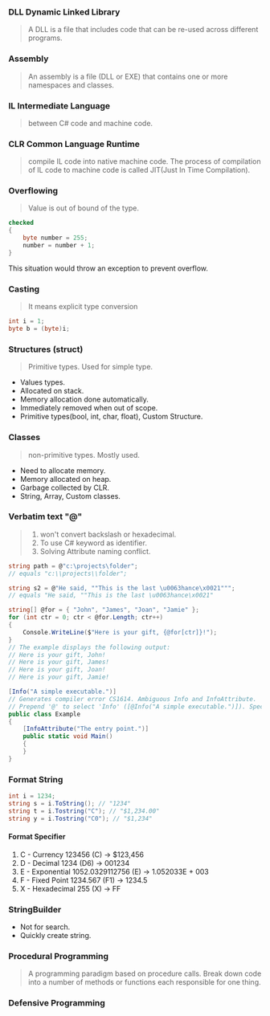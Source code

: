 ### DLL Dynamic Linked Library

> A DLL is a file that includes code that can be re-used across different programs.  

### Assembly

> An assembly is a file (DLL or EXE) that contains one or more namespaces and classes.  


### IL Intermediate Language

> between C# code and machine code.  

### CLR Common Language Runtime

> compile IL code into native machine code. The process of compilation of IL code to machine code is called JIT(Just In Time Compilation).


### Overflowing 

> Value is out of bound of the type.

```C#
checked
{
	byte number = 255;
	number = number + 1;
}
```

This situation would throw an exception to prevent overflow.

### Casting

> It means explicit type conversion

```C#
int i = 1;
byte b = (byte)i;
```

### Structures (struct)

> Primitive types. Used for simple type.

- Values types.
- Allocated on stack.
- Memory allocation done automatically.
- Immediately removed when out of scope.
- Primitive types(bool, int, char, float), Custom Structure.


### Classes 

> non-primitive types. Mostly used.

- Need to allocate memory.
- Memory allocated on heap.
- Garbage collected by CLR.
- String, Array, Custom classes.

### Verbatim text "@"

> 1. won't convert backslash or hexadecimal.
> 2. To use C# keyword as identifier.
> 3. Solving Attribute naming conflict.

```c#
string path = @"c:\projects\folder";
// equals "c:\\projects\\folder";

string s2 = @"He said, ""This is the last \u0063hance\x0021""";
// equals "He said, ""This is the last \u0063hance\x0021"
```

```c#
string[] @for = { "John", "James", "Joan", "Jamie" };
for (int ctr = 0; ctr < @for.Length; ctr++)
{
	Console.WriteLine($"Here is your gift, {@for[ctr]}!");
}
// The example displays the following output:
// Here is your gift, John!
// Here is your gift, James!
// Here is your gift, Joan!
// Here is your gift, Jamie!
```

```c#
[Info("A simple executable.")]
// Generates compiler error CS1614. Ambiguous Info and InfoAttribute.
// Prepend '@' to select 'Info' ([@Info("A simple executable.")]). Specify the full name 'InfoAttribute' to select it.
public class Example
{ 
	[InfoAttribute("The entry point.")]
	public static void Main()
	{
	}
}
```


### Format String

```c#
int i = 1234;
string s = i.ToString(); // "1234"
string t = i.Tostring("C"); // "$1,234.00"
string y = i.Tostring("C0"); // "$1,234"
```

#### Format Specifier
1. C - Currency 123456 (C) -> $123,456
2. D - Decimal 1234 (D6) -> 001234
3. E - Exponential 1052.0329112756 (E) -> 1.052033E + 003
4. F - Fixed Point 1234.567 (F1) -> 1234.5
5. X - Hexadecimal 255 (X) -> FF

### StringBuilder

- Not for search.
- Quickly create string.

### Procedural Programming

> A programming paradigm based on procedure calls. Break down code into a number of methods or functions each responsible for one thing.


### Defensive Programming

> 